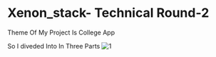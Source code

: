 # Xenon_stack- Technical Round-2

Theme Of My Project Is College App

So I diveded Into In Three Parts
![1](https://github.com/Mayur96k/Xenon_stack-Round-2/assets/114133429/1c641ace-dfb6-4bc2-af18-15415db9d925)
